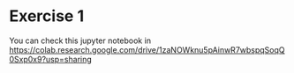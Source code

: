 # Exercise 1

You can check this jupyter notebook in https://colab.research.google.com/drive/1zaNOWknu5pAinwR7wbspqSoqQ0Sxp0x9?usp=sharing
